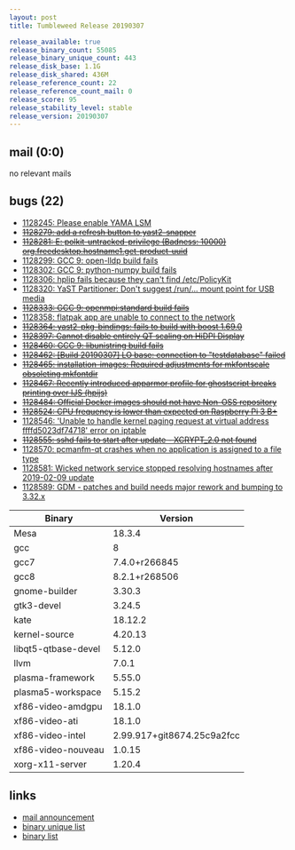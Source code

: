 ```yaml
---
layout: post
title: Tumbleweed Release 20190307

release_available: true
release_binary_count: 55085
release_binary_unique_count: 443
release_disk_base: 1.1G
release_disk_shared: 436M
release_reference_count: 22
release_reference_count_mail: 0
release_score: 95
release_stability_level: stable
release_version: 20190307
---
```


## mail (0:0)

no relevant mails

## bugs (22)

<!--more-->

- [1128245: Please enable YAMA LSM](https://bugzilla.opensuse.org/show_bug.cgi?id=1128245)
- ~~[1128279: add a refresh button to yast2-snapper](https://bugzilla.opensuse.org/show_bug.cgi?id=1128279)~~
- ~~[1128281: E: polkit-untracked-privilege (Badness: 10000) org.freedesktop.hostname1.get-product-uuid](https://bugzilla.opensuse.org/show_bug.cgi?id=1128281)~~
- [1128299: GCC 9: open-lldp build fails](https://bugzilla.opensuse.org/show_bug.cgi?id=1128299)
- [1128302: GCC 9: python-numpy build fails](https://bugzilla.opensuse.org/show_bug.cgi?id=1128302)
- [1128306: hplip fails because they can't find /etc/PolicyKit](https://bugzilla.opensuse.org/show_bug.cgi?id=1128306)
- [1128320: YaST Partitioner: Don't suggest /run/... mount point for USB media](https://bugzilla.opensuse.org/show_bug.cgi?id=1128320)
- ~~[1128333: GCC 9: openmpi:standard build fails](https://bugzilla.opensuse.org/show_bug.cgi?id=1128333)~~
- [1128358: flatpak app are unable to connect to the network](https://bugzilla.opensuse.org/show_bug.cgi?id=1128358)
- ~~[1128364: yast2-pkg-bindings: fails to build with boost 1.69.0](https://bugzilla.opensuse.org/show_bug.cgi?id=1128364)~~
- ~~[1128397: Cannot disable entirely QT scaling on HiDPI Display](https://bugzilla.opensuse.org/show_bug.cgi?id=1128397)~~
- ~~[1128460: GCC 9: libunistring build fails](https://bugzilla.opensuse.org/show_bug.cgi?id=1128460)~~
- ~~[1128462: \[Build 20190307\] LO base: connection to "testdatabase" failed](https://bugzilla.opensuse.org/show_bug.cgi?id=1128462)~~
- ~~[1128465: installation-images: Required adjustments for mkfontscale obsoleting mkfontdir](https://bugzilla.opensuse.org/show_bug.cgi?id=1128465)~~
- ~~[1128467: Recently introduced apparmor profile for ghostscript breaks printing over IJS (hpijs)](https://bugzilla.opensuse.org/show_bug.cgi?id=1128467)~~
- ~~[1128484: Official Docker images should not have Non-OSS repository](https://bugzilla.opensuse.org/show_bug.cgi?id=1128484)~~
- ~~[1128524: CPU frequency is lower than expected on Raspberry Pi 3 B+](https://bugzilla.opensuse.org/show_bug.cgi?id=1128524)~~
- [1128546: 'Unable to handle kernel paging request at virtual address ffffd5023df74718' error on iptable](https://bugzilla.opensuse.org/show_bug.cgi?id=1128546)
- ~~[1128555: sshd fails to start after update - XCRYPT_2.0 not found](https://bugzilla.opensuse.org/show_bug.cgi?id=1128555)~~
- [1128570: pcmanfm-qt crashes when no application is assigned to a file type](https://bugzilla.opensuse.org/show_bug.cgi?id=1128570)
- [1128581: Wicked network service stopped resolving hostnames after 2019-02-09 update](https://bugzilla.opensuse.org/show_bug.cgi?id=1128581)
- [1128589: GDM - patches and build needs major rework and bumping to 3.32.x](https://bugzilla.opensuse.org/show_bug.cgi?id=1128589)

Binary | Version
--- | ---
Mesa | 18.3.4
gcc | 8
gcc7 | 7.4.0+r266845
gcc8 | 8.2.1+r268506
gnome-builder | 3.30.3
gtk3-devel | 3.24.5
kate | 18.12.2
kernel-source | 4.20.13
libqt5-qtbase-devel | 5.12.0
llvm | 7.0.1
plasma-framework | 5.55.0
plasma5-workspace | 5.15.2
xf86-video-amdgpu | 18.1.0
xf86-video-ati | 18.1.0
xf86-video-intel | 2.99.917+git8674.25c9a2fcc
xf86-video-nouveau | 1.0.15
xorg-x11-server | 1.20.4

## links

- [mail announcement](https://lists.opensuse.org/opensuse-factory/2019-03/msg00057.html)
- [binary unique list](http://download.tumbleweed.boombatower.com/20190307/rpm.unique.list)
- [binary list](http://download.tumbleweed.boombatower.com/20190307/rpm.list)
